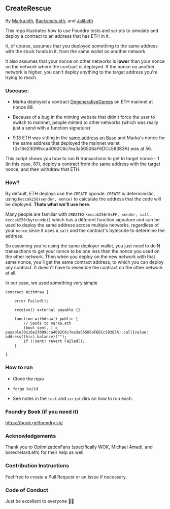## CreateRescue

By [Marka.eth](https://twitter.com/marka_eth), [Backseats.eth](https://twitter.com/backseats_eth), and [Jalil.eth]((https://twitter.com/jalil_eth))

This repo illustrates how to use Foundry tests and scripts to simulate and deploy a contract to an address that has ETH in it.

It, of course, assumes that you deployed something to the same address with the stuck funds in it, from the same wallet on another network.

It also assumes that your nonce on other networks is **lower** than your nonce on the network where the contract is deployed. If the nonce on another network is higher, you can't deploy anything to the target address you're trying to reach.

### Usecase:

* Marka deployed a contract [DegenerativeGames](https://www.contractreader.io/contract/mainnet/0x78048feb296975e6ae7347f94b1a6d8d91a6f286) on ETH mainnet at nonce 88.

* Because of a bug in the minting website that didn't force the user to switch to mainnet, people minted to other networks (which was really just a send with a function signature)

* 9.13 ETH was sitting in the [same address on Base](https://basescan.org/address/0x78048feb296975e6ae7347f94b1a6d8d91a6f286) and Marka's nonce for the same address that deployed the mainnet wallet (0x16e23099cca4092C6c7ea3a56506aF6DCc58383A) was at 56.

This script shows you how to run N transactions to get to target nonce - 1 (in this case, 87), deploy a contract from the same address with the target nonce, and then withdraw that ETH.

### How?

By default, ETH deploys use the `CREATE` opcode. `CREATE` is deterministic, using `keccak256(sender, nonce)` to calculate the address that the code will be deployed. **Thats what we'll use here.**

Many people are familiar with `CREATE2` `keccak256(0xFF, sender, salt, keccak256(bytecode))` which has a different function signature and can be used to deploy the same address across multiple networks, regardless of your `nonce` since it uses a `salt` and the contract's bytecode to determine the address.

So assuming you're using the same deployer wallet, you just need to do N transactions to get your nonce to be one less than the nonce you used on the other network. Then when you deploy on the new network with that same nonce, you'll get the same contract address, to which you can deploy any contract. It doesn't have to resemble the contract on the other network at all.

In our case, we used something very simple

```solidity
contract Withdraw {

    error Failed();

    receive() external payable {}

    function withdraw() public {
        // Sends to marka.eth
        (bool sent, ) = payable(0x16e23099cca4092C6c7ea3a56506aF6DCc58383A).call{value: address(this).balance}("");
        if (!sent) revert Failed();
    }

}
```

### How to run

* Clone the repo

* `forge build`

* See notes in the `test` and `script` dirs on how to run each.

### Foundry Book (if you need it)

https://book.getfoundry.sh/

### Acknowledgements

Thank you to OptimizationFans (specifically WOK, Michael Amadi, and boredretard.eth) for their help as well.

### Contribution Instructions

Feel free to create a Pull Request or an Issue if necessary.

### Code of Conduct

Just be excellent to everyone ✌🏻
